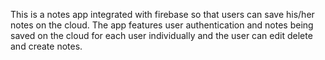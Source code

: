 This is a notes app integrated with firebase so that users can save his/her notes on the cloud.
The app features user authentication and notes being saved on the cloud for each user individually and the user can edit delete and create notes.
